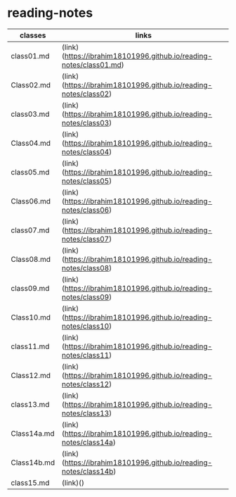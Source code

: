 # reading-notes
classes| links
------------ | -------------
class01.md |(link)(https://ibrahim18101996.github.io/reading-notes/class01.md)
Class02.md |(link)(https://ibrahim18101996.github.io/reading-notes/class02)
class03.md | (link)(https://ibrahim18101996.github.io/reading-notes/class03)
Class04.md | (link)(https://ibrahim18101996.github.io/reading-notes/class04)
class05.md | (link)(https://ibrahim18101996.github.io/reading-notes/class05)
Class06.md | (link)(https://ibrahim18101996.github.io/reading-notes/class06)
class07.md | (link)(https://ibrahim18101996.github.io/reading-notes/class07)
Class08.md |(link)(https://ibrahim18101996.github.io/reading-notes/class08)
class09.md | (link)(https://ibrahim18101996.github.io/reading-notes/class09)
Class10.md | (link)(https://ibrahim18101996.github.io/reading-notes/class10)
class11.md | (link)(https://ibrahim18101996.github.io/reading-notes/class11)
Class12.md | (link)(https://ibrahim18101996.github.io/reading-notes/class12)
class13.md | (link)(https://ibrahim18101996.github.io/reading-notes/class13)
Class14a.md| (link)(https://ibrahim18101996.github.io/reading-notes/class14a)
Class14b.md |(link)(https://ibrahim18101996.github.io/reading-notes/class14b)
class15.md |(link)()

